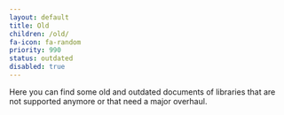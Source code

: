 ```yaml
---
layout: default
title: Old
children: /old/
fa-icon: fa-random
priority: 990
status: outdated
disabled: true
---
```


Here you can find some old and outdated documents of libraries that are not supported anymore or that need a major overhaul.